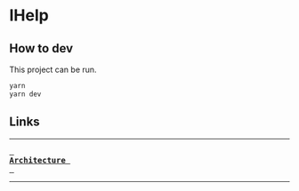 # IHelp

## How to dev

This project can be run.

```sh
yarn
yarn dev
```

## Links

---

**[<kbd> <br> Architecture <br> </kbd>][Architecture]**

---

[Architecture]: https://github.com/AlcorBBX/IHelp/blob/master/docs/architecture.md

